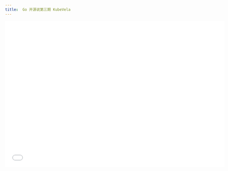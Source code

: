 ```yaml
---
title:  Go 开源说第三期 KubeVela
---
```


<iframe height="480" width="720" src="//player.bilibili.com/player.html?aid=288658810&bvid=BV1Tf4y1k7Ny&cid=282848320&page=1&high_quality=1" scrolling="no" border="0" frameborder="no" framespacing="0" allowfullscreen="true"> </iframe>
